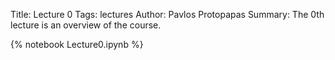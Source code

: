 Title: Lecture 0
Tags: lectures
Author: Pavlos Protopapas
Summary: The 0th lecture is an overview of the course.

{% notebook Lecture0.ipynb %}